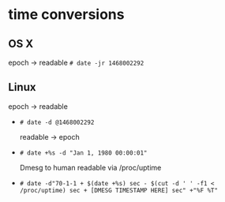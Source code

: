 # time conversions
 ## OS X 
   epoch -> readable
   ` # date -jr 1468002292 `
 
 ## Linux 
   epoch -> readable
- ` # date -d @1468002292 `
   
   readable -> epoch
- ` # date +%s -d "Jan 1, 1980 00:00:01" `
   
   Dmesg to human readable via /proc/uptime 
- ` # date -d"70-1-1 + $(date +%s) sec - $(cut -d ' ' -f1 < /proc/uptime) sec + [DMESG TIMESTAMP HERE] sec" +"%F %T" `
